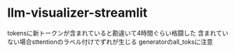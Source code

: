 # llm-visualizer-streamlit
tokensに新トークンが含まれていると勘違いて4時間ぐらい格闘した
含まれていない場合sttentionのラベル付けでずれが生じる
generatorのall_toksに注意